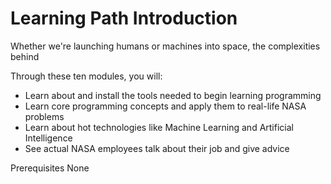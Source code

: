 # Learning Path Introduction

Whether we're launching humans or machines into space, the complexities behind 

Through these ten modules, you will:

- Learn about and install the tools needed to begin learning programming
- Learn core programming concepts and apply them to real-life NASA problems
- Learn about hot technologies like Machine Learning and Artificial Intelligence
- See actual NASA employees talk about their job and give advice

Prerequisites
None